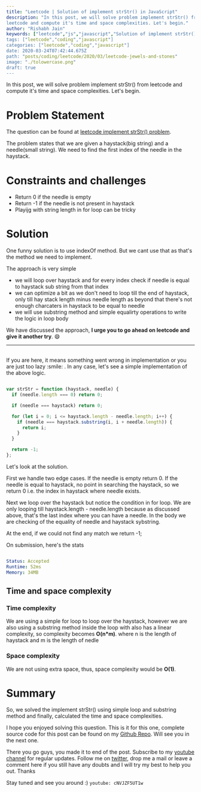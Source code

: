 ```yaml
---
title: "Leetcode | Solution of implement strStr() in JavaScript"
description: "In this post, we will solve problem implement strStr() from
leetcode and compute it's time and space complexities. Let's begin."
author: "Rishabh Jain"
keywords: ["leetcode","js","javascript","Solution of implement strStr()","rishabh","jain","rishabh jain","rishabh1403","blog","competitive","coding","programming","tech","technology", interview", "interview questions"]
tags: ["leetcode","coding","javascript"]
categories: ["leetcode","coding","javascript"]
date: 2020-03-24T07:42:44.675Z
path: "posts/coding/leetcode/2020/03/leetcode-jewels-and-stones"
image: "./tolowercase.png"
draft: true
---
```


In this post, we will solve problem implement strStr() from
leetcode and compute it's time and space complexities. Let's begin.
<!--more-->

# Problem Statement
The question can be found at [leetcode implement strStr() problem](https://leetcode.com/problems/implement-strstr/).

The problem states that we are given a haystack(big string) and a needle(small
string). We need to find the first index of the needle in the haystack.

# Constraints and challenges

- Return 0 if the needle is empty
- Return -1 if the needle is not present in haystack
- Playijg with string length in for loop can be tricky

# Solution

One funny solution is to use indexOf method. But we cant use that as that's the
method we need to implement.

The approach is very simple

- we will loop over haystack and for every index check if needle is equal to
  haystack sub string from that index
- we can optimize a bit as we don't need to loop till the end of haystack, only
  till hay stack length minus needle length as beyond that there's not enough
  charcaters in haystack to be equal to needle
- we will use substring method and simple equalirty operations to write the
  logic in loop body

We have discussed the approach, **I urge you to go ahead on leetcode and give it another try**. :smile:

<hr />
<br />
If you are here, it means something went wrong in implementation or you are just too lazy :smile: . In any case, let's see a simple implementation of the above logic.

```js

var strStr = function (haystack, needle) {
  if (needle.length === 0) return 0;

  if (needle === haystack) return 0;

  for (let i = 0; i <= haystack.length - needle.length; i++) {
    if (needle === haystack.substring(i, i + needle.length)) {
      return i;
    }
  }

  return -1;
};

```

Let's look at the solution.

First we handle two edge cases. If the needle is empty return 0. If the needle
is equal to haystack, no point in searching the haystack, so we return 0 i.e.
the index in haystack where needle exists.

Next we loop over the haystack but notice the condition in for loop. We are only
looping till haystack.length - needle.length because as discussed above, that's
the last index where you can have a needle. In the body we are checking of the
equality of needle and haystack sybstring.

At the end, if we could not find any match we return -1;

On submission, here's the stats


```yaml

Status: Accepted
Runtime: 52ms
Memory: 34MB

```

## Time and space complexity

### Time complexity

We are using a simple for loop to loop over the haystack, however we are also
using a substring method inside the loop with also has a linear complexity, so
complexity becomes **O(n*m)**. where n is the length of haystack and m is the
length of nedle

### Space complexity

We are not using extra space, thus, space
complexity would be **O(1)**.

# Summary

So, we solved the implement strStr() using simple loop and substring method and finally, calculated the time and space complexities.

I hope you enjoyed solving this question. This is it for this one, complete source code for this post can be found on my [Github Repo](https://github.com/rishabh1403/leetcode-javascript-solutions). Will see you in the next one.

There you go guys, you made it to end of the post.  Subscribe to my [youtube channel](https://www.youtube.com/rishabh1403) for regular updates. Follow me on [twitter](https://www.twitter.com/rishabhjain1403), drop me a mail or leave a comment here if you still have any doubts and I will try my best to help you out. Thanks

Stay tuned and see you around :)
`youtube: cNVJZF5UT1w`